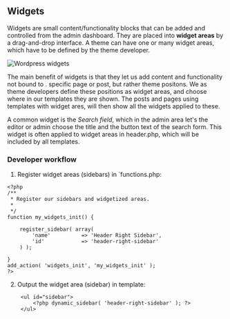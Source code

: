 ## Widgets

Widgets are small content/functionality blocks that can be added and controlled from the admin dashboard. They are placed into **widget areas** by a drag-and-drop interface. A theme can have one or many widget areas, which have to be defined by the theme developer.

![Wordpress widgets]({{site.baseurl}}//wordpress-widgets1.png)

The main benefit of widgets is that they let us add content and functionality not bound to . specific page or post, but rather theme positons. We as theme developers define these positions as widget areas, and choose where in our templates they are shown. The posts and pages using templates with widget ares, will then show all the widgets applied to these.

A common widget is the *Search field*, which in the admin area let's the editor or admin choose the title and the button text of the search form. This widget is often applied to widget areas in header.php, which will be included by all templates.

### Developer workflow
1. Register widget areas (sidebars) in `functions.php:
		
```
<?php
/**
 * Register our sidebars and widgetized areas.
 *
 */
function my_widgets_init() {

	register_sidebar( array(
		'name'          => 'Header Right Sidebar',
		'id'            => 'header-right-sidebar'
	) );

}
add_action( 'widgets_init', 'my_widgets_init' );
?>
```

2. Output the widget area (sidebar) in template:
		
        <ul id="sidebar">
			<?php dynamic_sidebar( 'header-right-sidebar' ); ?>
        </ul>
    
